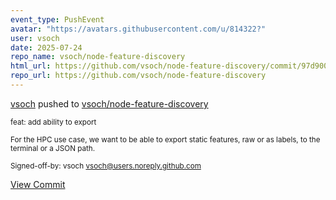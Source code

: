 ```yaml
---
event_type: PushEvent
avatar: "https://avatars.githubusercontent.com/u/814322?"
user: vsoch
date: 2025-07-24
repo_name: vsoch/node-feature-discovery
html_url: https://github.com/vsoch/node-feature-discovery/commit/97d9001c102b57fedfb366daa6abb2fabf52449d
repo_url: https://github.com/vsoch/node-feature-discovery
---
```


<a href='https://github.com/vsoch' target='_blank'>vsoch</a> pushed to <a href='https://github.com/vsoch/node-feature-discovery' target='_blank'>vsoch/node-feature-discovery</a>

<small>feat: add ability to export

For the HPC use case, we want to be able to export
static features, raw or as labels, to the terminal
or a JSON path.

Signed-off-by: vsoch <vsoch@users.noreply.github.com></small>

<a href='https://github.com/vsoch/node-feature-discovery/commit/97d9001c102b57fedfb366daa6abb2fabf52449d' target='_blank'>View Commit</a>